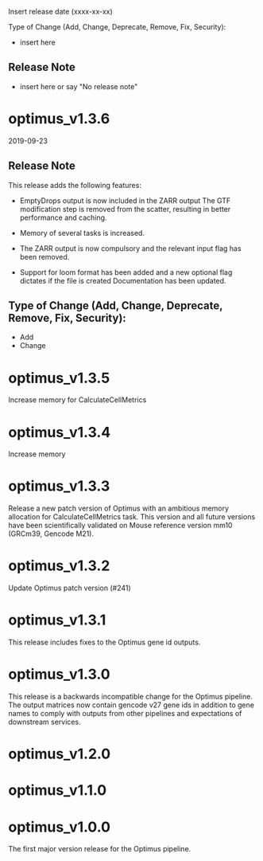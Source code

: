 Insert release date (xxxx-xx-xx)

Type of Change (Add, Change, Deprecate, Remove, Fix, Security):

* insert here

## Release Note

* insert here or say "No release note"

# optimus_v1.3.6

2019-09-23

## Release Note

This release adds the following features:

* EmptyDrops output is now included in the ZARR output
The GTF modification step is removed from the scatter, resulting in better performance and caching.

* Memory of several tasks is increased.

* The ZARR output is now compulsory and the relevant input flag has been removed.

* Support for loom format has been added and a new optional flag dictates if the file is created
Documentation has been updated.


## Type of Change (Add, Change, Deprecate, Remove, Fix, Security):

* Add
* Change


# optimus_v1.3.5

Increase memory for CalculateCellMetrics

# optimus_v1.3.4

Increase memory

# optimus_v1.3.3

Release a new patch version of Optimus with an ambitious memory allocation for CalculateCellMetrics task.
This version and all future versions have been scientifically validated on Mouse reference version mm10 (GRCm39, Gencode M21).

# optimus_v1.3.2

Update Optimus patch version (#241)

# optimus_v1.3.1

This release includes fixes to the Optimus gene id outputs.

# optimus_v1.3.0

This release is a backwards incompatible change for the Optimus pipeline. The output matrices now contain gencode v27 gene ids in addition to gene names to comply with outputs from other pipelines and expectations of downstream services.


# optimus_v1.2.0

# optimus_v1.1.0

# optimus_v1.0.0

The first major version release for the Optimus pipeline.


